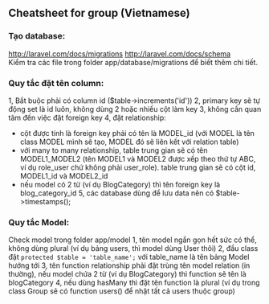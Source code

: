 ## Cheatsheet for group (Vietnamese)

### Tạo database:
http://laravel.com/docs/migrations
http://laravel.com/docs/schema  
Kiểm tra các file trong folder app/database/migrations để biết thêm chi tiết.


### Quy tắc đặt tên column:
1, Bắt buộc phải có column id ($table->increments('id'))
2, primary key sẽ tự động set là id luôn, không dùng 2 hoặc nhiều cột làm key
3, không cần quan tâm đến việc đặt foreign key
4, đặt relationship:
  - cột được tính là foreign key phải có tên là MODEL_id (với MODEL là tên class MODEL mình sẽ tạo, MODEL đó sẽ liên kết với relation table)
  - với many to many relationship, table trung gian sẽ có tên MODEL1_MODEL2 (tên MODEL1 và MODEL2 được xếp theo thứ tự ABC, ví dụ role_user chứ không phải user_role). table trung gian sẽ có cột id, MODEL1_id và MODEL2_id
  - nếu model có 2 từ (ví dụ BlogCategory) thì tên foreign key là blog_category_id
5, các database dùng để lưu data nên có $table->timestamps();


### Quy tắc Model:
Check model trong folder app/model
1, tên model ngắn gọn hết sức có thể, không dùng plural (ví dụ bảng users, thì model dùng User thôi)
2, đầu class đặt `protected $table = 'table_name';` với table_name là tên bảng Model hướng tới
3, tên function relationship phải đặt trùng tên model relation (in thường), nếu model chứa 2 từ (ví dụ BlogCategory) thì function sẽ tên là blogCategory
4, nếu dùng hasMany thì đặt tên function là plural (ví dụ trong class Group sẽ có function users() để nhặt tất cả users thuộc group)